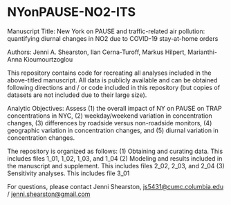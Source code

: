 # NYonPAUSE-NO2-ITS

Manuscript Title: New York on PAUSE and traffic-related air pollution: quantifying diurnal changes in NO2 due to COVID-19 stay-at-home orders

Authors: Jenni A. Shearston, Ilan Cerna-Turoff, Markus Hilpert, Marianthi-Anna Kioumourtzoglou

This repository contains code for recreating all analyses included in the above-titled manuscript. All data is publicly available and can be obtained following directions and / or code included in this repository (but copies of datasets are not included due to their large size). 

Analytic Objectives: Assess (1) the overall impact of NY on PAUSE on TRAP concentrations in NYC, (2) weekday/weekend variation in concentration changes, (3) differences by roadside versus non-roadside monitors, (4) geographic variation in concentration changes, and (5) diurnal variation in concentration changes. 

The repository is organized as follows: 
(1) Obtaining and curating data. This includes files 1_01, 1_02, 1_03, and 1_04
(2) Modeling and results included in the manuscript and supplement. This includes files 2_02, 2_03, and 2_04
(3) Sensitivity analyses. This includes file 3_01

For questions, please contact Jenni Shearston, js5431@cumc.columbia.edu / jenni.shearston@gmail.com
